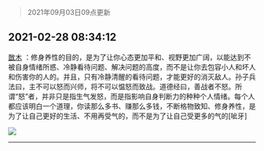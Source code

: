 > 2021年09月03日09点更新
<link rel="stylesheet" href="https://cdn.jsdelivr.net/gh/taotie6/sampleJSON@main/css/photo_show.css">


 ## 2021-02-28 08:34:12 

 [㪚木](https://www.coolapk.com/feed/25180863?shareKey=NjJjN2Q2Mjg0YThkNjEzMTc3Yzg~) ：修身养性的目的，是为了让你心态更加平和、视野更加广阔，以能达到不被自身情绪所惑、冷静看待问题、解决问题的高度，而不是让你去包容小人和坏人和伤害你的人的。并且，只有冷静清醒的看待问题，才能更好的消灭敌人。孙子兵法曰，主不可以怒而兴师，将不可以愠怒而致战。道德经曰，善战者不怒<!--break-->。所谓“怒”者，并非只是指生气发怒，而是指影响自身判断力的种种个人情绪。每个人都应该明白一个道理，你读那么多书、赚那么多钱，不断格物致知、修身养性，是为了让自己更好的生活、不用再受气的，而不是为了让自己受更多的气的[呲牙] 

<div class="album">
<img class="img-item" src="http://image.coolapk.com/feed/2020/0414/12/1648114_a9f56e16_8557_8404@240x240.gif" />
</div>

 ------- 

